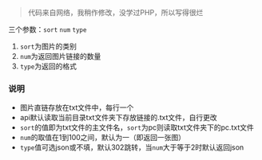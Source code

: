 > 代码来自网络，我稍作修改，没学过PHP，所以写得很烂

三个参数：`sort` `num` `type`<br>
1. `sort`为图片的类别
2. `num`为返回图片链接的数量
3. `type`为返回的格式

### 说明
- 图片直链存放在txt文件中，每行一个
- api默认读取当前目录txt文件夹下存放链接的.txt文件，自行更改
- `sort`的值即为txt文件的主文件名，`sort`为pc则读取txt文件夹下的pc.txt文件
- `num`的取值在1到100之间，默认为一（即返回一张图）
- `type`值可选json或不填，默认302跳转，当`num`大于等于2时默认返回json
